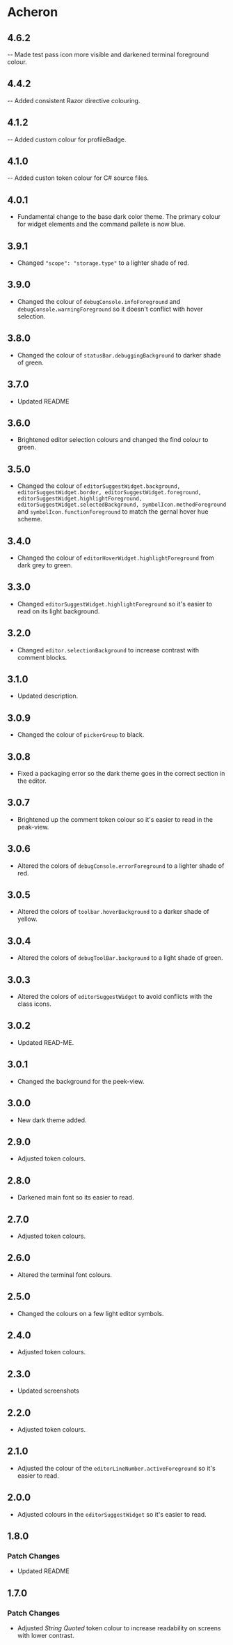# Acheron

## 4.6.2

-- Made test pass icon more visible and darkened terminal foreground colour.

## 4.4.2

-- Added consistent Razor directive colouring.

## 4.1.2

-- Added custom colour for profileBadge.

## 4.1.0

-- Added custon token colour for C# source files.

## 4.0.1

- Fundamental change to the base dark color theme. The primary colour for widget elements and the command pallete is now blue.

## 3.9.1

- Changed ``"scope": "storage.type"`` to a lighter shade of red.

## 3.9.0

- Changed the colour of ``debugConsole.infoForeground`` and ``debugConsole.warningForeground`` so it doesn't conflict with hover selection.

## 3.8.0

- Changed the colour of ``statusBar.debuggingBackground`` to darker shade of green.

## 3.7.0

- Updated README

## 3.6.0

- Brightened editor selection colours and changed the find colour to green.

## 3.5.0

- Changed the colour of 
    ``editorSuggestWidget.background,
    editorSuggestWidget.border,
    editorSuggestWidget.foreground,
    editorSuggestWidget.highlightForeground,
    editorSuggestWidget.selectedBackground,
    symbolIcon.methodForeground`` and
	``symbolIcon.functionForeground`` to match the gernal hover hue scheme.

## 3.4.0

- Changed the colour of `editorHoverWidget.highlightForeground` from dark grey to green.

## 3.3.0

- Changed `editorSuggestWidget.highlightForeground` so it's easier to read on its light background.

## 3.2.0

- Changed `editor.selectionBackground` to increase contrast with comment blocks.

## 3.1.0

- Updated description.

## 3.0.9

- Changed the colour of `pickerGroup` to black.

## 3.0.8

- Fixed a packaging error so the dark theme goes in the correct section in the editor.

## 3.0.7

- Brightened up the comment token colour so it's easier to read in the peak-view.

## 3.0.6

- Altered the colors of `debugConsole.errorForeground` to a lighter shade of red.

## 3.0.5

- Altered the colors of `toolbar.hoverBackground` to a darker shade of yellow.

## 3.0.4

- Altered the colors of `debugToolBar.background` to a light shade of green.

## 3.0.3

- Altered the colors of `editorSuggestWidget` to avoid conflicts with the class icons.

## 3.0.2

- Updated READ-ME.

## 3.0.1

- Changed the background for the peek-view.

## 3.0.0

- New dark theme added.

## 2.9.0

- Adjusted token colours.

## 2.8.0

- Darkened main font so its easier to read.

## 2.7.0

- Adjusted token colours.

## 2.6.0

- Altered the terminal font colours.

## 2.5.0

- Changed the colours on a few light editor symbols.

## 2.4.0

- Adjusted token colours.

## 2.3.0

- Updated screenshots

## 2.2.0

- Adjusted token colours.

## 2.1.0 

- Adjusted the colour of the `editorLineNumber.activeForeground` so it's easier to read.

## 2.0.0

- Adjusted colours in the `editorSuggestWidget` so it's easier to read.

## 1.8.0

### Patch Changes

- Updated README

## 1.7.0

### Patch Changes

- Adjusted *String Quoted* token colour to increase readability on screens with lower contrast.

